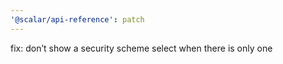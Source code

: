 ```yaml
---
'@scalar/api-reference': patch
---
```


fix: don’t show a security scheme select when there is only one

